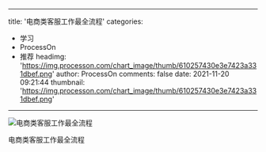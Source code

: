 
---
title: '电商类客服工作最全流程'
categories: 
 - 学习
 - ProcessOn
 - 推荐
headimg: 'https://img.processon.com/chart_image/thumb/610257430e3e7423a331dbef.png'
author: ProcessOn
comments: false
date: 2021-11-20 09:21:44
thumbnail: 'https://img.processon.com/chart_image/thumb/610257430e3e7423a331dbef.png'
---

<div>   
<img class="thumb" alt="电商类客服工作最全流程" src="https://img.processon.com/chart_image/thumb/610257430e3e7423a331dbef.png" referrerpolicy="no-referrer">
<p>电商类客服工作最全流程</p>  
</div>
            